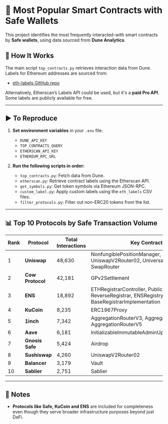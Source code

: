 # 🧠 Most Popular Smart Contracts with Safe Wallets

This project identifies the most frequently interacted-with smart contracts by **Safe wallets**, using data sourced from **Dune Analytics**.

## 🔧 How It Works

The main script `top_contracts.py` retrieves interaction data from Dune. Labels for Ethereum addresses are sourced from:

- [eth-labels GitHub repo](https://github.com/dawsbot/eth-labels)

Alternatively, Etherscan’s Labels API could be used, but it's a **paid Pro API**. Some labels are publicly available for free.

---

## ▶️ To Reproduce

1. **Set environment variables** in your `.env` file:

   - `DUNE_API_KEY`
   - `TOP_CONTRACTS_QUERY`
   - `ETHERSCAN_API_KEY`
   - `ETHEREUM_RPC_URL`

2. **Run the following scripts in order:**
   - `top_contracts.py`: Fetch data from Dune.
   - `etherscan.py`: Retrieve contract labels using the Etherscan API.
   - `get_symbols.py`: Get token symbols via Ethereum JSON-RPC.
   - `custom_label.py`: Apply custom labels using the `eth_labels` CSV files.
   - `filter_protocols.py`: Filter out non-ERC20 tokens from the list.

---

## 📊 Top 10 Protocols by Safe Transaction Volume

| Rank | Protocol         | Total Interactions | Key Contracts                                                                                                  |
| ---- | ---------------- | ------------------ | -------------------------------------------------------------------------------------------------------------- |
| 1    | **Uniswap**      | 48,630             | NonfungiblePositionManager, SwapRouter02, UniswapV2Router02, UniversalRouter, SwapRouter                       |
| 2    | **Cow Protocol** | 42,181             | GPv2Settlement                                                                                                 |
| 3    | **ENS**          | 18,892             | ETHRegistrarController, PublicResolver, ReverseRegistrar, ENSRegistryWithFallback, BaseRegistrarImplementation |
| 4    | **KuCoin**       | 8,235              | ERC1967Proxy                                                                                                   |
| 5    | **1inch**        | 7,342              | AggregationRouterV3, AggregationRouterV4, AggregationRouterV5                                                  |
| 6    | **Aave**         | 6,181              | InitializableImmutableAdminUpgradeabilityProxy                                                                 |
| 7    | **Gnosis Safe**  | 5,424              | Airdrop                                                                                                        |
| 8    | **Sushiswap**    | 4,260              | UniswapV2Router02                                                                                              |
| 9    | **Balancer**     | 3,179              | Vault                                                                                                          |
| 10   | **Sablier**      | 2,751              | Sablier                                                                                                        |

---

## 📝 Notes

- **Protocols like Safe, KuCoin and ENS** are included for completeness even though they serve broader infrastructure purposes beyond just DeFi.
